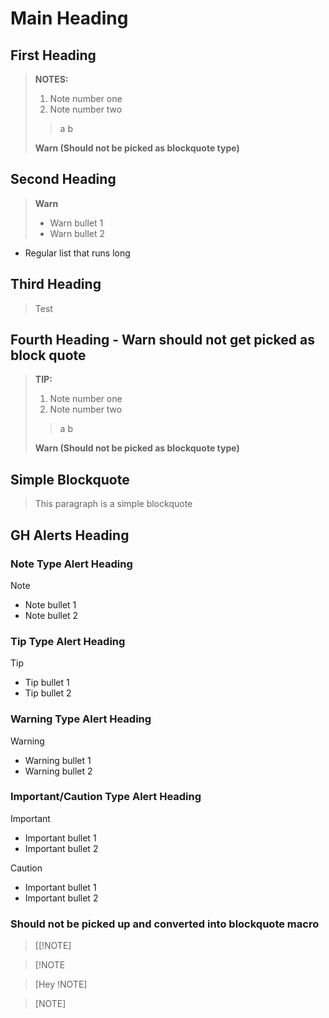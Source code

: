 # Main Heading

## First Heading

> **NOTES:**
>
> 1. Note number one
> 1. Note number two
>
>> a
>> b
>
> **Warn (Should not be picked as blockquote type)**

## Second Heading

> **Warn**
>
> * Warn bullet 1
> * Warn bullet 2

* Regular list
  that runs long

## Third Heading
> <!-- Info -->
> Test

## Fourth Heading - Warn should not get picked as block quote

> **TIP:**
>
> 1. Note number one
> 1. Note number two
>
>> a
>> b
>
> **Warn (Should not be picked as blockquote type)**

## Simple Blockquote

> This paragraph is a simple blockquote

## GH Alerts Heading

### Note Type Alert Heading

> [!NOTE]
>
> * Note bullet 1
> * Note bullet 2

### Tip Type Alert Heading

> [!TIP]
>
> * Tip bullet 1
> * Tip bullet 2

### Warning Type Alert Heading

> [!WARNING]
>
> * Warning bullet 1
> * Warning bullet 2

### Important/Caution Type Alert Heading

> [!IMPORTANT]
>
> * Important bullet 1
> * Important bullet 2


> [!CAUTION]
>
> * Important bullet 1
> * Important bullet 2

### Should not be picked up and converted into blockquote macro

> [[!NOTE]


> [!NOTE

> [Hey !NOTE]

> [NOTE]
